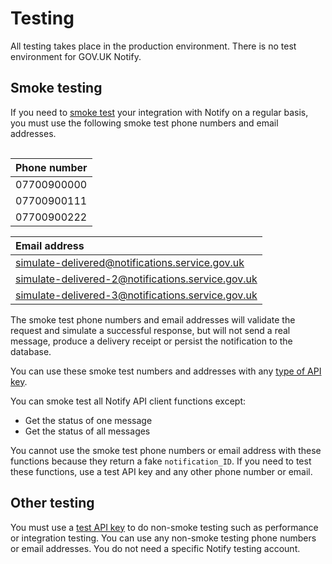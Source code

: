 # Testing

All testing takes place in the production environment. There is no test environment for GOV.UK Notify.

## Smoke testing

If you need to [smoke test](https://www.gov.uk/service-manual/technology/deploying-software-regularly#using-smoke-tests-after-you-deploy) your integration with Notify on a regular basis, you  must use the following smoke test phone numbers and email addresses.

<div style="height:1px;font-size:1px;">&nbsp;</div>

|Phone number|
|:---|
|07700900000|
|07700900111|
|07700900222|


|Email address|
|:---|
|simulate-delivered@notifications.service.gov.uk|
|simulate-delivered-2@notifications.service.gov.uk|
|simulate-delivered-3@notifications.service.gov.uk|

The smoke test phone numbers and email addresses will validate the request and simulate a successful response, but will not send a real message, produce a delivery receipt or persist the notification to the database.

You can use these smoke test numbers and addresses with any [type of API key](#api-keys).

You can smoke test all Notify API client functions except:

- Get the status of one message
- Get the status of all messages

You cannot use the smoke test phone numbers or email address with these functions because they return a fake `notification_ID`. If you need to test these functions, use a test API key and any other phone number or email.

## Other testing

You must use a [test API key](#test) to do non-smoke testing such as performance or integration testing. You can use any non-smoke testing phone numbers or email addresses. You do not need a specific Notify testing account.
